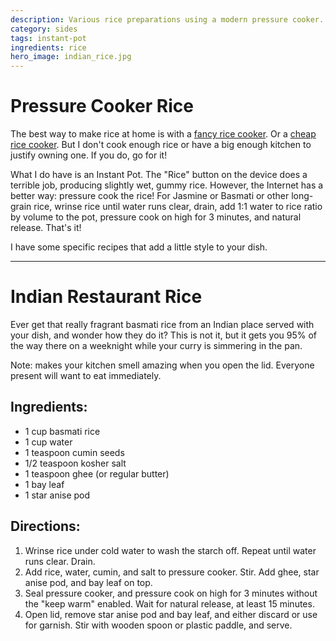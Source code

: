 ```yaml
---
description: Various rice preparations using a modern pressure cooker.
category: sides
tags: instant-pot
ingredients: rice
hero_image: indian_rice.jpg
---
```


# Pressure Cooker Rice

The best way to make rice at home is with a [fancy rice cooker](https://www.amazon.com/dp/B00007J5U7). Or a [cheap rice cooker](https://www.amazon.com/dp/B0979TYRYN). But I don't cook enough rice or have a big enough kitchen to justify owning one. If you do, go for it! 

What I do have is an Instant Pot. The "Rice" button on the device does a terrible job, producing slightly wet, gummy rice. However, the Internet has a better way: pressure cook the rice! For Jasmine or Basmati or other long-grain rice, wrinse rice until water runs clear, drain, add 1:1 water to rice ratio by volume to the pot, pressure cook on high for 3 minutes, and natural release. That's it! 

I have some specific recipes that add a little style to your dish.

---

# Indian Restaurant Rice

Ever get that really fragrant basmati rice from an Indian place served with your dish, and wonder how they do it? This is not it, but it gets you 95% of the way there on a weeknight while your curry is simmering in the pan.

Note: makes your kitchen smell amazing when you open the lid. Everyone present will want to eat immediately.

## Ingredients:

* 1 cup basmati rice
* 1 cup water
* 1 teaspoon cumin seeds
* 1/2 teaspoon kosher salt
* 1 teaspoon ghee (or regular butter)
* 1 bay leaf
* 1 star anise pod

## Directions:

1. Wrinse rice under cold water to wash the starch off. Repeat until water runs clear. Drain.
2. Add rice, water, cumin, and salt to pressure cooker. Stir. Add ghee, star anise pod, and bay leaf on top.
3. Seal pressure cooker, and pressure cook on high for 3 minutes without the "keep warm" enabled. Wait for natural release, at least 15 minutes.
4. Open lid, remove star anise pod and bay leaf, and either discard or use for garnish. Stir with wooden spoon or plastic paddle, and serve.